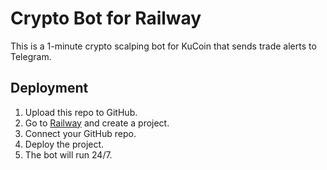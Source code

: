 # Crypto Bot for Railway

This is a 1-minute crypto scalping bot for KuCoin that sends trade alerts to Telegram.

## Deployment
1. Upload this repo to GitHub.
2. Go to [Railway](https://railway.app) and create a project.
3. Connect your GitHub repo.
4. Deploy the project.
5. The bot will run 24/7.

